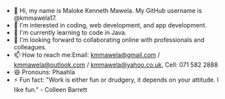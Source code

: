 - 👋 Hi, my name is Maloke Kenneth Mawela. My GitHub username is @kmmawela17.
- 👀 I'm interested in coding, web development, and app development.
- 🌱 I'm currently learning to code in Java.
- 💞️ I'm looking forward to collaborating online with professionals and colleagues.
- 📫 How to reach me:Email: kmmawela@gmail.com / kmmawela@outlook.com / kmmawela@yahoo.co.uk, Cell: 071 582 2888
- 😄 Pronouns: Phaahla
- ⚡ Fun fact: "Work is either fun or drudgery, it depends on your attitude. I like fun." - Colleen Barrett

<!---
kmmawela17/kmmawela17 is a ✨ special ✨ repository because its `README.md` (this file) appears on your GitHub profile.
You can click the Preview link to take a look at your changes.
--->
